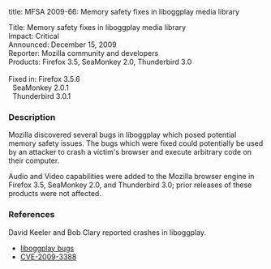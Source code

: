 title: MFSA 2009-66: Memory safety fixes in liboggplay media library

<p>
<span class="label">Title:</span>      Memory safety fixes in liboggplay media library<br/>
<span class="label">Impact:</span>     Critical<br/>
<span class="label">Announced:</span>  December 15, 2009<br/>
<span class="label">Reporter:</span>   Mozilla community and developers<br/>
<span class="label">Products:</span>   Firefox 3.5, SeaMonkey 2.0, Thunderbird 3.0<br/>
<br/>
<span class="label">Fixed in:</span>   Firefox 3.5.6<br/>
<span class="label">&#160;</span>      SeaMonkey 2.0.1<br/>
<span class="label">&#160;</span>      Thunderbird 3.0.1<br/>
</p>


<h3>Description</h3>

<p>Mozilla discovered several bugs in liboggplay which posed potential
memory safety issues.  The bugs which were fixed could potentially be
used by an attacker to crash a victim's browser and execute arbitrary
code on their computer.</p>

<p class="note">Audio and Video capabilities were added to the Mozilla browser
engine in Firefox 3.5, SeaMonkey 2.0, and Thunderbird 3.0; prior releases of
these products were not affected.</p>


<h3>References</h3>

<p>David Keeler and Bob Clary reported crashes in liboggplay.</p>
<ul>
  <li><a href="https://bugzilla.mozilla.org/buglist.cgi?bug_id=504843,523816">liboggplay bugs</a></li>
  <li><a class="ex-ref" href="http://cve.mitre.org/cgi-bin/cvename.cgi?name=CVE-2009-3388">CVE-2009-3388</a></li>
</ul>




